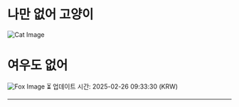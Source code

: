 
# 나만 없어 고양이

![Cat Image](https://cdn2.thecatapi.com/images/MTY0MDUzMg.jpg)

# 여우도 없어
![Fox Image](https://randomfox.ca/images/50.jpg)
⏳ 업데이트 시간: 2025-02-26 09:33:30 (KRW)

---
